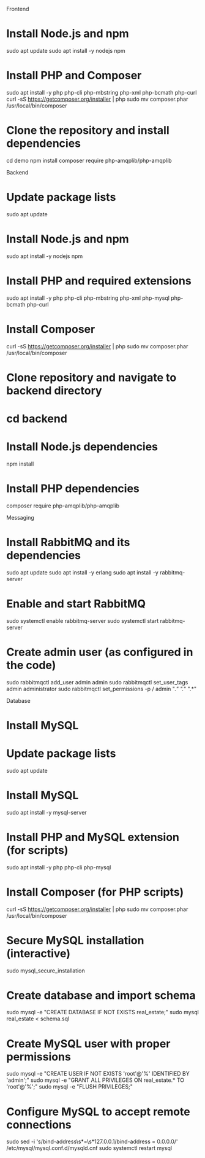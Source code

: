 Frontend
# Install Node.js and npm
sudo apt update
sudo apt install -y nodejs npm

# Install PHP and Composer
sudo apt install -y php php-cli php-mbstring php-xml php-bcmath php-curl
curl -sS https://getcomposer.org/installer | php
sudo mv composer.phar /usr/local/bin/composer

# Clone the repository and install dependencies
cd demo
npm install
composer require php-amqplib/php-amqplib

Backend

# Update package lists
sudo apt update

# Install Node.js and npm
sudo apt install -y nodejs npm

# Install PHP and required extensions
sudo apt install -y php php-cli php-mbstring php-xml php-mysql php-bcmath php-curl

# Install Composer
curl -sS https://getcomposer.org/installer | php
sudo mv composer.phar /usr/local/bin/composer

# Clone repository and navigate to backend directory
# cd backend

# Install Node.js dependencies
npm install

# Install PHP dependencies
composer require php-amqplib/php-amqplib

Messaging

# Install RabbitMQ and its dependencies
sudo apt update
sudo apt install -y erlang
sudo apt install -y rabbitmq-server

# Enable and start RabbitMQ
sudo systemctl enable rabbitmq-server
sudo systemctl start rabbitmq-server

# Create admin user (as configured in the code)
sudo rabbitmqctl add_user admin admin
sudo rabbitmqctl set_user_tags admin administrator
sudo rabbitmqctl set_permissions -p / admin ".*" ".*" ".*"

Database

# Install MySQL
# Update package lists
sudo apt update

# Install MySQL
sudo apt install -y mysql-server

# Install PHP and MySQL extension (for scripts)
sudo apt install -y php php-cli php-mysql

# Install Composer (for PHP scripts)
curl -sS https://getcomposer.org/installer | php
sudo mv composer.phar /usr/local/bin/composer

# Secure MySQL installation (interactive)
sudo mysql_secure_installation

# Create database and import schema
sudo mysql -e "CREATE DATABASE IF NOT EXISTS real_estate;"
sudo mysql real_estate < schema.sql

# Create MySQL user with proper permissions
sudo mysql -e "CREATE USER IF NOT EXISTS 'root'@'%' IDENTIFIED BY 'admin';"
sudo mysql -e "GRANT ALL PRIVILEGES ON real_estate.* TO 'root'@'%';"
sudo mysql -e "FLUSH PRIVILEGES;"

# Configure MySQL to accept remote connections
sudo sed -i 's/bind-address\s*=\s*127.0.0.1/bind-address = 0.0.0.0/' /etc/mysql/mysql.conf.d/mysqld.cnf
sudo systemctl restart mysql